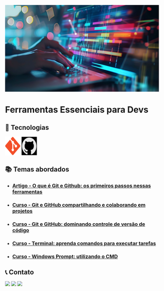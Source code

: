 <img src="./img/ferramentas-devs.jpeg">

# Ferramentas Essenciais para Devs

## 🚀 Tecnologias

 <div>
   <img  alt="Misael-Js" height="60" width="50" src="https://raw.githubusercontent.com/devicons/devicon/master/icons/git/git-plain.svg">
   <img height="60" width="50" src="./img/github-original.svg" style="filter: invert(1) sepia(0) saturate(0);">
 </div>


## 📚 Temas abordados

- ### [Artigo - O que é Git e Github: os primeiros passos nessas ferramentas](./o-que-eh.md)

- ### [Curso - Git e GitHub compartilhando e colaborando em projetos](./Git-GitHubCompartilhandoColaborandoEmProjetos/menu.md)

- ### [Curso - Git e GitHub: dominando controle de versão de código](./Git-GitHub_DominandoControleDeVersoes/menu.md)

- ### [Curso - Terminal: aprenda comandos para executar tarefas](./Terminal-comandosParaExecutarTarefas/menu.md)

- ### [Curso - Windows Prompt: utilizando o CMD](./WindowsPrompt-utilizandoCMD/menu.md)


<h2> 📞 Contato</h2>
<div> 
  <a href="https://instagram.com/misaelvborges" target="_blank"><img src="https://img.shields.io/badge/-Instagram-%23E4405F?style=for-the-badge&logo=instagram&logoColor=white" target="_blank"></a>
  <a href = "mailto:misaelborges1981@gmail.com"><img src="https://img.shields.io/badge/-Gmail-%23333?style=for-the-badge&logo=gmail&logoColor=white" target="_blank"></a>
  <a href="https://www.linkedin.com/in/misael-borges-5a5214181" target="_blank"><img src="https://img.shields.io/badge/-LinkedIn-%230077B5?style=for-the-badge&logo=linkedin&logoColor=white" target="_blank"></a> 
  <a href= https://img.shields.io/badge/WhatsApp-25D366?style=for-the-badge&logo=whatsapp&logoColor=white></a>
  </div>
